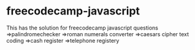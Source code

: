 # freecodecamp-javascript

This has the solution for freecodecamp javascript questions 
=>palindromechecker
=>roman numerals converter
=>caesars cipher text coding
=>cash register
=>telephone registery
